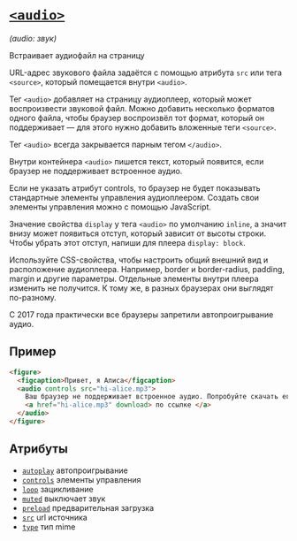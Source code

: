 # [`<audio>`](../index.md)

_(audio: звук)_

Встраивает аудиофайл на страницу

URL-адрес звукового файла задаётся с помощью атрибута `src` или тега `<source>`, который помещается внутри `<audio>`.

Тег `<audio>` добавляет на страницу аудиоплеер, который может воспроизвести звуковой файл. Можно добавить несколько форматов одного файла, чтобы браузер воспроизвёл тот формат, который он поддерживает — для этого нужно добавить вложенные теги `<source>`.

Тег `<audio>` всегда закрывается парным тегом `</audio>`.

Внутри контейнера `<audio>` пишется текст, который появится, если браузер не поддерживает встроенное аудио.

Если не указать атрибут controls, то браузер не будет показывать стандартные элементы управления аудиоплеером. Создать свои элементы управления можно с помощью JavaScript.

Значение свойства `display` у тега `<audio>` по умолчанию `inline`, а значит внизу может появиться отступ, который зависит от высоты строки. Чтобы убрать этот отступ, напиши для плеера `display: block`.

Используйте CSS-свойства, чтобы настроить общий внешний вид и расположение аудиоплеера. Например, border и border-radius, padding, margin и другие параметры. Отдельные элементы внутри плеера изменить не получится. К тому же, в разных браузерах они выглядят по-разному.

С 2017 года практически все браузеры запретили автопроигрывание аудио.

## Пример

```html
<figure>
  <figcaption>Привет, я Алиса</figcaption>
  <audio controls src="hi-alice.mp3">
    Ваш браузер не поддерживает встроенное аудио. Попробуйте скачать его
    <a href="hi-alice.mp3" download> по ссылке </a>
  </audio>
</figure>
```

## Атрибуты

- [`autoplay`](../Attrubutes/autoplay.md) автопроигрывание
- [`controls`](../Attrubutes/controls.md) элементы управления
- [`loop`](../Attrubutes/loop.md) зацикливание
- [`muted`](../Attrubutes/muted.md) выключает звук
- [`preload`](../Attrubutes/preload.md) предварительная загрузка
- [`src`](../Attrubutes/src.md) url источника
- [`type`](<../Attrubutes/type (a, audio, object, source, video).md>) тип mime
